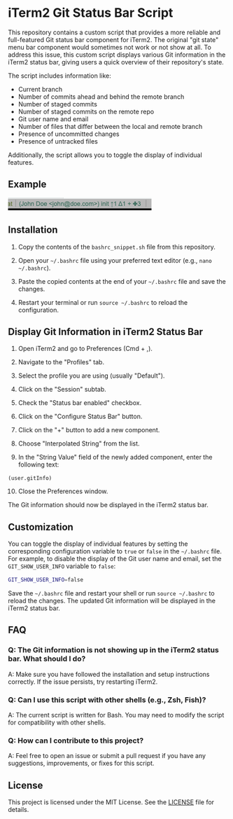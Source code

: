 # iTerm2 Git Status Bar Script

This repository contains a custom script that provides a more reliable and full-featured Git status bar component for iTerm2. The original "git state" menu bar component would sometimes not work or not show at all. To address this issue, this custom script displays various Git information in the iTerm2 status bar, giving users a quick overview of their repository's state.

The script includes information like:

- Current branch
- Number of commits ahead and behind the remote branch
- Number of staged commits
- Number of staged commits on the remote repo
- Git user name and email
- Number of files that differ between the local and remote branch
- Presence of uncommitted changes
- Presence of untracked files

Additionally, the script allows you to toggle the display of individual features.

## Example
![Example of Git status bar in iTerm2](/example.png?raw=true)

## Installation

1. Copy the contents of the `bashrc_snippet.sh` file from this repository.

2. Open your `~/.bashrc` file using your preferred text editor (e.g., `nano ~/.bashrc`).

3. Paste the copied contents at the end of your `~/.bashrc` file and save the changes.

4. Restart your terminal or run `source ~/.bashrc` to reload the configuration.

## Display Git Information in iTerm2 Status Bar

1. Open iTerm2 and go to Preferences (Cmd + ,).

2. Navigate to the "Profiles" tab.

3. Select the profile you are using (usually "Default").

4. Click on the "Session" subtab.

5. Check the "Status bar enabled" checkbox.

6. Click on the "Configure Status Bar" button.

7. Click on the "+" button to add a new component.

8. Choose "Interpolated String" from the list.

9. In the "String Value" field of the newly added component, enter the following text:
```
(user.gitInfo)
```

10. Close the Preferences window.

The Git information should now be displayed in the iTerm2 status bar.

## Customization

You can toggle the display of individual features by setting the corresponding configuration variable to `true` or `false` in the `~/.bashrc` file. For example, to disable the display of the Git user name and email, set the `GIT_SHOW_USER_INFO` variable to `false`:

```bash
GIT_SHOW_USER_INFO=false
```

Save the `~/.bashrc` file and restart your shell or run `source ~/.bashrc` to reload the changes. The updated Git information will be displayed in the iTerm2 status bar.

## FAQ
### Q: The Git information is not showing up in the iTerm2 status bar. What should I do?
A: Make sure you have followed the installation and setup instructions correctly. If the issue persists, try restarting iTerm2.

### Q: Can I use this script with other shells (e.g., Zsh, Fish)?
A: The current script is written for Bash. You may need to modify the script for compatibility with other shells.

### Q: How can I contribute to this project?
A: Feel free to open an issue or submit a pull request if you have any suggestions, improvements, or fixes for this script.

## License
This project is licensed under the MIT License. See the [LICENSE](/LICENSE) file for details.
